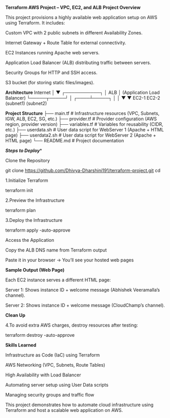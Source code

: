 ****Terraform AWS Project – VPC, EC2, and ALB****
****Project Overview****

This project provisions a highly available web application setup on AWS using Terraform.
It includes:

Custom VPC with 2 public subnets in different Availability Zones.

Internet Gateway + Route Table for external connectivity.

EC2 Instances running Apache web servers.

Application Load Balancer (ALB) distributing traffic between servers.

Security Groups for HTTP and SSH access.

S3 bucket (for storing static files/images).

****Architecture****
   Internet
   │
   ▼
┌───────────┐
│   ALB     │  (Application Load Balancer)
└─────┬─────┘
      │
 ┌────┴─────┐
 │          │
▼           ▼
EC2-1     EC2-2
(subnet1) (subnet2)


 ****Project Structure****
├── main.tf          # Infrastructure resources (VPC, Subnets, IGW, ALB, EC2, SG, etc.)
├── provider.tf      # Provider configuration (AWS region, provider version)
├── variables.tf     # Variables for reusability (CIDR, etc.)
├── userdata.sh      # User data script for WebServer 1 (Apache + HTML page)
├── userdata2.sh     # User data script for WebServer 2 (Apache + HTML page)
└── README.md        # Project documentation

***Steps to Deploy****

Clone the Repository

git clone https://github.com/Dhivya-Dharshini191/terraform-project.git
cd <your-repo>


1.Initialize Terraform

  terraform init

2.Preview the Infrastructure

  terraform plan

3.Deploy the Infrastructure

  terraform apply -auto-approve


Access the Application

Copy the ALB DNS name from Terraform output

Paste it in your browser → You’ll see your hosted web pages

****Sample Output (Web Page)****

Each EC2 instance serves a different HTML page:

Server 1: Shows instance ID + welcome message (Abhishek Veeramalla’s channel).

Server 2: Shows instance ID + welcome message (CloudChamp’s channel).

 ****Clean Up****

4.To avoid extra AWS charges, destroy resources after testing:

  terraform destroy -auto-approve

****Skills Learned****

Infrastructure as Code (IaC) using Terraform

AWS Networking (VPC, Subnets, Route Tables)

High Availability with Load Balancer

Automating server setup using User Data scripts

Managing security groups and traffic flow

  This project demonstrates how to automate cloud infrastructure using Terraform and host a scalable web application on AWS.
